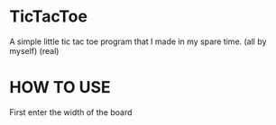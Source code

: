 # TicTacToe
A simple little tic tac toe program that I made in my spare time. (all by myself) (real)

# HOW TO USE #

First enter the width of the board
